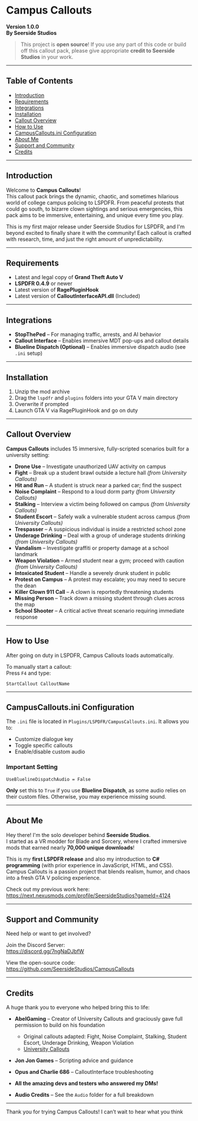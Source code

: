 # Campus Callouts
**Version 1.0.0**  
**By Seerside Studios**

> This project is **open source**! If you use any part of this code or build off this callout pack,
> please give appropriate **credit to Seerside Studios** in your work.

---

## Table of Contents
- [Introduction](#introduction)  
- [Requirements](#requirements)  
- [Integrations](#integrations)  
- [Installation](#installation)  
- [Callout Overview](#callout-overview)  
- [How to Use](#how-to-use)  
- [CampusCallouts.ini Configuration](#campuscalloutsini-configuration)  
- [About Me](#about-me)  
- [Support and Community](#support-and-community)  
- [Credits](#credits)  

---

## Introduction

Welcome to **Campus Callouts**!  
This callout pack brings the dynamic, chaotic, and sometimes hilarious world of college campus policing to LSPDFR. From peaceful protests that could go south, to bizarre clown sightings and serious emergencies, this pack aims to be immersive, entertaining, and unique every time you play.

This is my first major release under Seerside Studios for LSPDFR, and I'm beyond excited to finally share it with the community! Each callout is crafted with research, time, and just the right amount of unpredictability.

---

## Requirements

- Latest and legal copy of **Grand Theft Auto V**  
- **LSPDFR 0.4.9** or newer  
- Latest version of **RagePluginHook**  
- Latest version of **CalloutInterfaceAPI.dll** (Included)

---

## Integrations

- **StopThePed** – For managing traffic, arrests, and AI behavior  
- **Callout Interface** – Enables immersive MDT pop-ups and callout details  
- **Blueline Dispatch (Optional)** – Enables immersive dispatch audio (see `.ini` setup)

---

## Installation

1. Unzip the mod archive  
2. Drag the `lspdfr` and `plugins` folders into your GTA V main directory  
3. Overwrite if prompted  
4. Launch GTA V via RagePluginHook and go on duty  

---

## Callout Overview

**Campus Callouts** includes 15 immersive, fully-scripted scenarios built for a university setting:

- **Drone Use** – Investigate unauthorized UAV activity on campus  
- **Fight** – Break up a student brawl outside a lecture hall *(from University Callouts)*  
- **Hit and Run** – A student is struck near a parked car; find the suspect  
- **Noise Complaint** – Respond to a loud dorm party *(from University Callouts)*  
- **Stalking** – Interview a victim being followed on campus *(from University Callouts)*  
- **Student Escort** – Safely walk a vulnerable student across campus *(from University Callouts)*  
- **Trespasser** – A suspicious individual is inside a restricted school zone  
- **Underage Drinking** – Deal with a group of underage students drinking *(from University Callouts)*  
- **Vandalism** – Investigate graffiti or property damage at a school landmark  
- **Weapon Violation** – Armed student near a gym; proceed with caution *(from University Callouts)*  
- **Intoxicated Student** – Handle a severely drunk student in public  
- **Protest on Campus** – A protest may escalate; you may need to secure the dean  
- **Killer Clown 911 Call** – A clown is reportedly threatening students  
- **Missing Person** – Track down a missing student through clues across the map  
- **School Shooter** – A critical active threat scenario requiring immediate response  

---

## How to Use

After going on duty in LSPDFR, Campus Callouts loads automatically.

To manually start a callout:  
Press `F4` and type:  
```
StartCallout CalloutName
```

---

## CampusCallouts.ini Configuration

The `.ini` file is located in `Plugins/LSPDFR/CampusCallouts.ini`. It allows you to:

- Customize dialogue key  
- Toggle specific callouts  
- Enable/disable custom audio

###  Important Setting

```
UseBluelineDispatchAudio = False
```

**Only** set this to `True` if you use **Blueline Dispatch**, as some audio relies on their custom files. Otherwise, you may experience missing sound.

---

## About Me

Hey there! I'm the solo developer behind **Seerside Studios**.  
I started as a VR modder for Blade and Sorcery, where I crafted immersive mods that earned nearly **70,000 unique downloads**!

This is my **first LSPDFR release** and also my introduction to **C# programming** (with prior experience in JavaScript, HTML, and CSS). Campus Callouts is a passion project that blends realism, humor, and chaos into a fresh GTA V policing experience.

Check out my previous work here:  
https://next.nexusmods.com/profile/SeersideStudios?gameId=4124

---

## Support and Community

Need help or want to get involved?

Join the Discord Server:  
https://discord.gg/7ngNaDJbfW

View the open-source code:  
https://github.com/SeersideStudios/CampusCallouts

---

## Credits

A huge thank you to everyone who helped bring this to life:

- **AbelGaming** – Creator of University Callouts and graciously gave full permission to build on his foundation  
  - Original callouts adapted: Fight, Noise Complaint, Stalking, Student Escort, Underage Drinking, Weapon Violation  
  - [University Callouts](https://www.lcpdfr.com/downloads/gta5mods/scripts/37722-university-callouts/)

- **Jon Jon Games** – Scripting advice and guidance  
- **Opus and Charlie 686** – CalloutInterface troubleshooting  
- **All the amazing devs and testers who answered my DMs!**  
- **Audio Credits** – See the `Audio` folder for a full breakdown

---

Thank you for trying Campus Callouts! I can’t wait to hear what you think 
